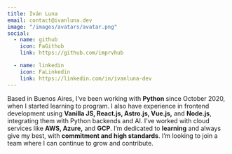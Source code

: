 ```yaml
---
title: Iván Luna
email: contact@ivanluna.dev
image: "/images/avatars/avatar.png"
social:
  - name: github
    icon: FaGithub
    link: https://github.com/imprvhub

  - name: linkedin
    icon: FaLinkedin
    link: https://linkedin.com/in/ivanluna-dev
---
```


Based in Buenos Aires, I’ve been working with **Python** since October 2020, when I started learning to program. I also have experience in frontend development using **Vanilla JS, React.js, Astro.js, Vue.js,** and **Node.js**, integrating them with Python backends and AI. I’ve worked with cloud services like **AWS, Azure,** and **GCP**. I’m dedicated to **learning** and always give my best, with **commitment and high standards**. I’m looking to join a team where I can continue to grow and contribute.